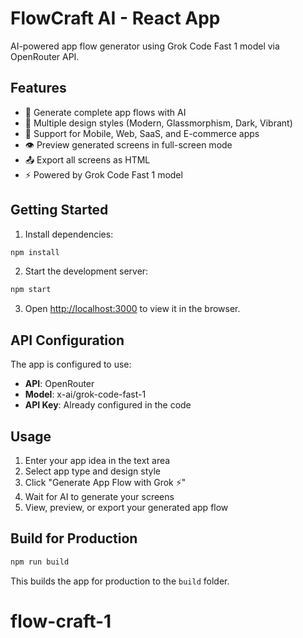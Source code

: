 # FlowCraft AI - React App

AI-powered app flow generator using Grok Code Fast 1 model via OpenRouter API.

## Features

- 🚀 Generate complete app flows with AI
- 🎨 Multiple design styles (Modern, Glassmorphism, Dark, Vibrant)
- 📱 Support for Mobile, Web, SaaS, and E-commerce apps
- 👁️ Preview generated screens in full-screen mode
- 📤 Export all screens as HTML
- ⚡ Powered by Grok Code Fast 1 model

## Getting Started

1. Install dependencies:
```bash
npm install
```

2. Start the development server:
```bash
npm start
```

3. Open [http://localhost:3000](http://localhost:3000) to view it in the browser.

## API Configuration

The app is configured to use:
- **API**: OpenRouter
- **Model**: x-ai/grok-code-fast-1
- **API Key**: Already configured in the code

## Usage

1. Enter your app idea in the text area
2. Select app type and design style
3. Click "Generate App Flow with Grok ⚡"
4. Wait for AI to generate your screens
5. View, preview, or export your generated app flow

## Build for Production

```bash
npm run build
```

This builds the app for production to the `build` folder.
# flow-craft-1
